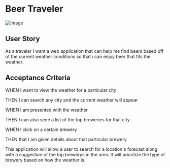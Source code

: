 # Beer Traveler

![image](https://user-images.githubusercontent.com/125073452/228700569-eeda2d9e-4d0b-4a3a-bad5-39d6e473afff.png)

## User Story
As a traveler I want a web application that can help me find beers based off of the current weather conditions so that i can enjoy beer that fits the weather.

## Acceptance Criteria
WHEN I want to view the weather for a particular city

THEN I can search any city and the current weather will appear

WHEN I am presented with the weather 

THEN I can also seee a list of the top breweries for that city

WHEN I click on a certain brewery 

THEN that I am given details about that particular brewery

This application will allow a user to search for a location's forecast along with a suggestion of the top brewerys in the area. It will prioritize 
the type of brewery based on how the weather is.



